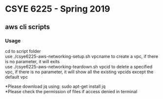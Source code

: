 # CSYE 6225 - Spring 2019

## aws cli scripts

### Usage
cd to script folder  
use ./csye6225-aws-networking-setup.sh vpcname to create a vpc, if there is no parameter, it will exits  
use ./csye6225-aws-networking-teardown.sh vpcid to delete a specified vpc, if there is no parameter, it will show all the existing vpcids except the default vpc  
  
*Please download jq using: sudo apt-get install jq   
*Please check the permission of files if access denied in terminal

